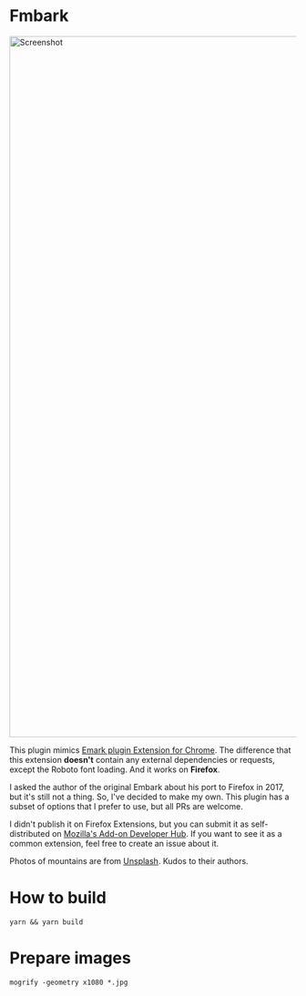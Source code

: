 # Fmbark

<img width="1232" alt="Screenshot" src="https://user-images.githubusercontent.com/2878349/101948521-3794d000-3c03-11eb-9076-070841fba738.png">

This plugin mimics [Emark plugin Extension for Chrome](<https://chrome.google.com/webstore/detail/embark-new-tab-page/aeajehgeohhgjbhhbicilpenjfcbfnpg>). The difference that this extension **doesn't** contain any external dependencies or requests, except the Roboto font loading. And it works on **Firefox**.

I asked the author of the original Embark about his port to Firefox in 2017, but it's still not a thing. So, I've decided to make my own. This plugin has a subset of options that I prefer to use, but all PRs are welcome.

I didn't publish it on Firefox Extensions, but you can submit it as self-distributed on [Mozilla's Add-on Developer Hub](<https://addons.mozilla.org/en-US/developers/addon/submit/distribution>). If you want to see it as a common extension, feel free to create an issue about it.

Photos of mountains are from [Unsplash](<https://unsplash.com/>). Kudos to their authors.

# How to build
`yarn && yarn build`

# Prepare images
`mogrify -geometry x1080 *.jpg`
